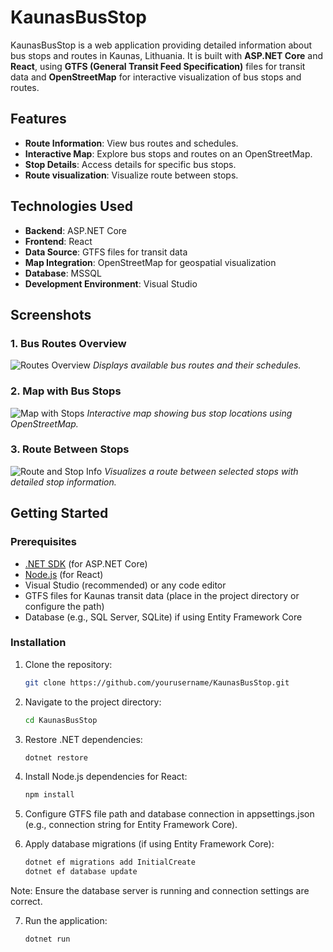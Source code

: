 # KaunasBusStop

KaunasBusStop is a web application providing detailed information about bus stops and routes in Kaunas, Lithuania. It is built with **ASP.NET Core** and **React**, using **GTFS (General Transit Feed Specification)** files for transit data and **OpenStreetMap** for interactive visualization of bus stops and routes.

## Features

- **Route Information**: View bus routes and schedules.
- **Interactive Map**: Explore bus stops and routes on an OpenStreetMap.
- **Stop Details**: Access details for specific bus stops.
- **Route visualization**: Visualize route between stops.

## Technologies Used

- **Backend**: ASP.NET Core
- **Frontend**: React
- **Data Source**: GTFS files for transit data
- **Map Integration**: OpenStreetMap for geospatial visualization
- **Database**: MSSQL
- **Development Environment**: Visual Studio

## Screenshots

### 1. Bus Routes Overview
![Routes Overview](images/routes.png)
*Displays available bus routes and their schedules.*

### 2. Map with Bus Stops
![Map with Stops](images/stops_map.png)
*Interactive map showing bus stop locations using OpenStreetMap.*

### 3. Route Between Stops
![Route and Stop Info](images/route_stops.png)
*Visualizes a route between selected stops with detailed stop information.*

## Getting Started

### Prerequisites
- [.NET SDK](https://dotnet.microsoft.com/download) (for ASP.NET Core)
- [Node.js](https://nodejs.org/) (for React)
- Visual Studio (recommended) or any code editor
- GTFS files for Kaunas transit data (place in the project directory or configure the path)
- Database (e.g., SQL Server, SQLite) if using Entity Framework Core

### Installation
1. Clone the repository:
   ```bash
   git clone https://github.com/yourusername/KaunasBusStop.git

2. Navigate to the project directory:
   ```bash
   cd KaunasBusStop

3. Restore .NET dependencies:
   ```bash
   dotnet restore

4. Install Node.js dependencies for React:
   ```bash
   npm install

5. Configure GTFS file path and database connection in appsettings.json (e.g., connection string for Entity Framework Core).

6. Apply database migrations (if using Entity Framework Core):
   ```bash
   dotnet ef migrations add InitialCreate
   dotnet ef database update
Note: Ensure the database server is running and connection settings are correct.

7. Run the application:
   ```bash
   dotnet run
